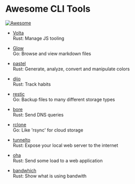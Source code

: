 # Awesome CLI Tools
[![Awesome](https://awesome.re/badge.svg)](https://awesome.re)

- [Volta](https://github.com/volta-cli/volta)  
Rust: Manage JS tooling

- [Glow](https://github.com/charmbracelet/glow)  
Go: Browse and view markdown files

- [pastel](https://github.com/sharkdp/pastel)  
Rust: Generate, analyze, convert and manipulate colors

- [dijo](https://github.com/NerdyPepper/dijo)  
Rust: Track habits

- [restic](https://github.com/restic/restic)  
Go: Backup files to many different storage types

- [bore](https://bitbucket.org/delan/nonymous/)  
Rust: Send DNS queries

- [rclone](https://github.com/rclone/rclone)  
Go: Like 'rsync' for cloud storage

- [tunnelto](https://github.com/agrinman/tunnelto)  
Rust: Expose your local web server to the internet

- [oha](https://github.com/hatoo/oha)  
Rust: Send some load to a web application

- [bandwhich](https://github.com/imsnif/bandwhich)  
Rust: Show what is using bandwith
